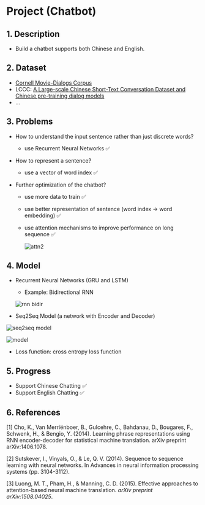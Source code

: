 # Project (Chatbot)

## 1. Description

+ Build a chatbot supports both Chinese and English.

## 2. Dataset

+ [Cornell Movie-Dialogs Corpus](https://www.cs.cornell.edu/~cristian/Cornell_Movie-Dialogs_Corpus.html)
+ LCCC: [A Large-scale Chinese Short-Text Conversation Dataset and Chinese pre-training dialog models](https://github.com/thu-coai/CDial-GPT)
+ ...

## 3. Problems

+ How to understand the input sentence rather than just discrete words?

  + use Recurrent Neural Networks ✅

+ How to represent a sentence?

  + use a vector of word index ✅

+ Further optimization of the chatbot?

  + use more data to train ✅

  + use better representation of sentence (word index -> word embedding) ✅

  + use attention mechanisms to improve performance on long sequence ✅

    ![attn2](https://pytorch.org/tutorials/_images/attn2.png)

## 4. Model

+ Recurrent Neural Networks (GRU and LSTM)

  + Example: Bidirectional RNN

  ![rnn bidir](https://pytorch.org/tutorials/_images/RNN-bidirectional.png)

+ Seq2Seq Model (a network with Encoder and Decoder)

![seq2seq model](https://zh.d2l.ai/_images/seq2seq.svg)

![model](https://pytorch.org/tutorials/_images/seq2seq_ts.png)

+ Loss function: cross entropy loss function

## 5. Progress

+ Support Chinese Chatting ✅
+ Support English Chatting ✅

## 6. References

[1] Cho, K., Van Merriënboer, B., Gulcehre, C., Bahdanau, D., Bougares, F., Schwenk, H., & Bengio, Y. (2014). Learning phrase representations using RNN encoder-decoder for statistical machine translation. arXiv preprint arXiv:1406.1078.

[2] Sutskever, I., Vinyals, O., & Le, Q. V. (2014). Sequence to sequence learning with neural networks. In Advances in neural information processing systems (pp. 3104-3112).

[3] Luong, M. T., Pham, H., & Manning, C. D. (2015). Effective approaches to attention-based neural machine translation. *arXiv preprint arXiv:1508.04025*.
